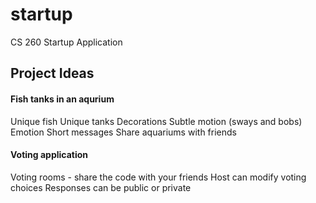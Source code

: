 # startup
CS 260 Startup Application

## Project Ideas

#### Fish tanks in an aqurium
Unique fish
Unique tanks
Decorations
Subtle motion (sways and bobs)
Emotion
Short messages
Share aquariums with friends

#### Voting application
Voting rooms - share the code with your friends
Host can modify voting choices
Responses can be public or private

